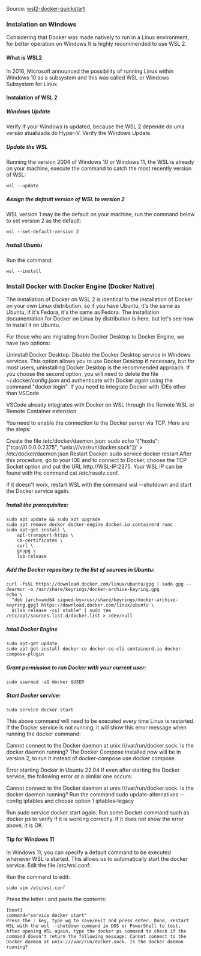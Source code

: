 Source: [wsl2-docker-quickstart](https://github.com/codeedu/wsl2-docker-quickstart/blob/main/README.en.md#docker-engine-docker-native-directly-installed-on-wsl2)

### Instalation on Windows

Considering that Docker was made natively to run in a Linux environment, for better operation on Windows
It is highly recommended to use WSL 2.

#### What is WSL2
In 2016, Microsoft announced the possibility of running Linux within Windows 10 as a subsystem
and this was called WSL or Windows Subsystem for Linux.

#### Instalation of WSL 2

##### Windows Update
Verify if your Windows is updated, because the WSL 2 depende de uma versão atualizada do Hyper-V. 
Verify the Windows Update.

##### Update the WSL

Running the version 2004 of Windows 10 or Windows 11, the WSL is already on your machine, 
execute the command to catch the most recently version of WSL:
````shell
wsl --update
````

##### Assign the default version of WSL to version 2

WSL version 1 may be the default on your machine, run the command below to set version 2 as the default:
````shell
wsl --set-default-version 2
````

##### Install Ubuntu

Run the command:
````shell
wsl --install
````


### Install Docker with Docker Engine (Docker Native)
The installation of Docker on WSL 2 is identical to the installation of Docker on your own Linux distribution, so if you have Ubuntu, it's the same as Ubuntu, if it's Fedora, it's the same as Fedora. The installation documentation for Docker on Linux by distribution is here, but let's see how to install it on Ubuntu.

For those who are migrating from Docker Desktop to Docker Engine, we have two options:

Uninstall Docker Desktop.
Disable the Docker Desktop service in Windows services. This option allows you to use Docker Desktop if necessary, but for most users, uninstalling Docker Desktop is the recommended approach. If you choose the second option, you will need to delete the file ~/.docker/config.json and authenticate with Docker again using the command "docker login".
If you need to integrate Docker with IDEs other than VSCode

VSCode already integrates with Docker on WSL through the Remote WSL or Remote Container extension.

You need to enable the connection to the Docker server via TCP. Here are the steps:

Create the file /etc/docker/daemon.json: sudo echo '{"hosts": ["tcp://0.0.0.0:2375", "unix:///var/run/docker.sock"]}' > /etc/docker/daemon.json
Restart Docker: sudo service docker restart
After this procedure, go to your IDE and to connect to Docker, choose the TCP Socket option and put the URL http://WSL-IP:2375. Your WSL IP can be found with the command cat /etc/resolv.conf.

If it doesn't work, restart WSL with the command wsl --shutdown and start the Docker service again.

##### Install the prerequisites:
````shell
sudo apt update && sudo apt upgrade
sudo apt remove docker docker-engine docker.io containerd runc
sudo apt-get install \
    apt-transport-https \
    ca-certificates \
    curl \
    gnupg \
    lsb-release
````

##### Add the Docker repository to the list of sources in Ubuntu:
````shell
curl -fsSL https://download.docker.com/linux/ubuntu/gpg | sudo gpg --dearmor -o /usr/share/keyrings/docker-archive-keyring.gpg
echo \
  "deb [arch=amd64 signed-by=/usr/share/keyrings/docker-archive-keyring.gpg] https://download.docker.com/linux/ubuntu \
  $(lsb_release -cs) stable" | sudo tee /etc/apt/sources.list.d/docker.list > /dev/null
````

##### Intall Docker Engine
````shell
sudo apt-get update
sudo apt-get install docker-ce docker-ce-cli containerd.io docker-compose-plugin
````

##### Grant permission to run Docker with your current user:
````shell
sudo usermod -aG docker $USER
````

##### Start Docker service:
````shell
sudo service docker start
````

This above command will need to be executed every time Linux is restarted. If the Docker service is not running, it will show this error message when running the docker command:

Cannot connect to the Docker daemon at unix:///var/run/docker.sock. Is the docker daemon running?
The Docker Compose installed now will be in version 2, to run it instead of docker-compose use docker compose.

Error starting Docker in Ubuntu 22.04
If even after starting the Docker service, the following error or a similar one occurs:

Cannot connect to the Docker daemon at unix:///var/run/docker.sock. Is the docker daemon running? Run the command sudo update-alternatives --config iptables and choose option 1 iptables-legacy

Run sudo service docker start again. Run some Docker command such as docker ps to verify if it is working correctly. If it does not show the error above, it is OK.

#### Tip for Windows 11
In Windows 11, you can specify a default command to be executed whenever WSL is started. This allows us to automatically start the docker service. 
Edit the file /etc/wsl.conf:

Run the command to edit:
````shell
sudo vim /etc/wsl.conf
````

Press the letter i and paste the contents:

````shell
[boot]
command="service docker start" 
Press the : key, type wq to save/exit and press enter. Done, restart WSL with the wsl --shutdown command in DOS or PowerShell to test. After opening WSL again, type the docker ps command to check if the command doesn't return the following message: Cannot connect to the Docker daemon at unix:///var/run/docker.sock. Is the docker daemon running?
````
